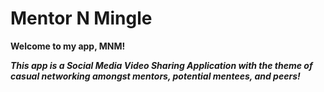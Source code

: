 # Mentor N Mingle

**Welcome to my app, MNM!**

***This app is a Social Media Video Sharing Application with the theme of casual networking amongst mentors, potential mentees, and peers!***
